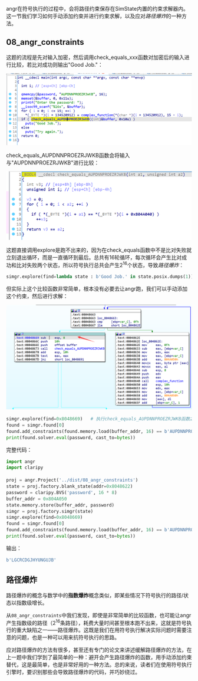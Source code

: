 angr在符号执行的过程中，会将路径约束保存在SimState内置的约束求解器内。这一节我们学习如何手动添加约束并进行约束求解，以及应对*路径爆炸*的一种方法。

## 08_angr_constraints

这题的流程是先对输入加密，然后调用check_equals_xxx函数对加密后的输入进行比较，若比对成功则输出"Good Job."：

![image-20211005133525288](img/image-20211005133525288.png)

check_equals_AUPDNNPROEZRJWKB函数会将输入与"AUPDNNPROEZRJWKB"进行比较：

![image-20211005133608623](img/image-20211005133608623.png)

这题直接调用explore是跑不出来的，因为在check_equals函数中不是比对失败就立刻退出循环，而是一直循环到最后。总共有16轮循环，每次循环会产生比对成功和比对失败两个状态，所以符号执行总共会产生2<sup>16</sup>个状态，导致*路径爆炸*：

```python
simgr.explore(find=lambda state : b'Good Job.' in state.posix.dumps(1))	# 不行
```

但实际上这个比较函数非常简单，根本没有必要去让angr跑，我们可以手动添加这个约束，然后进行求解：

![image-20211005134701642](img/image-20211005134701642.png)

```python
simgr.explore(find=0x8048669)	# 执行check_equals_AUPDNNPROEZRJWKB函数之前
found = simgr.found[0]
found.add_constraints(found.memory.load(buffer_addr, 16) == b'AUPDNNPROEZRJWKB')
print(found.solver.eval(password, cast_to=bytes))
```

完整代码：

```python
import angr
import claripy

proj = angr.Project('../dist/08_angr_constraints')
state = proj.factory.blank_state(addr=0x8048622)
password = claripy.BVS('password', 16 * 8)
buffer_addr = 0x804A050
state.memory.store(buffer_addr, password)
simgr = proj.factory.simgr(state)
simgr.explore(find=0x8048669)
found = simgr.found[0]
found.add_constraints(found.memory.load(buffer_addr, 16) == b'AUPDNNPROEZRJWKB')
print(found.solver.eval(password, cast_to=bytes))
```

输出：

```python
b'LGCRCDGJHYUNGUJB'
```

## 路径爆炸

路径爆炸的概念与数学中的**指数爆炸**概念类似，即某些情况下符号执行的路径/状态以指数级增长。

从`08_angr_constraints`中我们发现，即使是非常简单的比较函数，也可能让angr产生指数级的路径（2<sup>16</sup>条路径），耗费大量时间甚至根本跑不出来，这就是符号执行的重大缺陷之一——路径爆炸。这既是我们在用符号执行解决实际问题时需要注意的问题，也是一种可以用来抗符号执行的思路。

应对路径爆炸的方法有很多，甚至还有专门的论文来讲述缓解路径爆炸的方法，在上一题中我们学到了最简单的一种：避开会产生路径爆炸的函数，用手动添加约束替代，这是最简单，也是非常好用的一种方法。总的来说，读者们在使用符号执行引擎时，要识别那些会导致路径爆炸的代码，并巧妙绕过。
